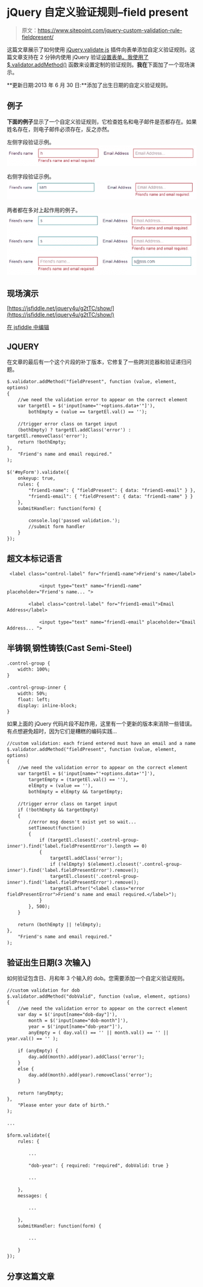 # jQuery 自定义验证规则–field present

> 原文：<https://www.sitepoint.com/jquery-custom-validation-rule-fieldpresent/>

这篇文章展示了如何使用 [jQuery.validate.js](http://bassistance.de/jquery-plugins/jquery-plugin-validation/) 插件向表单添加自定义验证规则。这篇文章支持在 2 分钟内使用 jQuery 验证[设置表单。我使用了](http://www.jquery4u.com/forms/basic-jquery-form-validation-tutorial/) [$.validator.addMethod()](http://docs.jquery.com/Plugins/Validation/Validator/addMethod#namemethodmessage) 函数来设置定制的验证规则。**我在**下面加了一个现场演示。

**更新日期:2013 年 6 月 30 日:**添加了出生日期的自定义验证规则。

## 例子

**下面的例子**显示了一个自定义验证规则，它检查姓名和电子邮件是否都存在。如果姓名存在，则电子邮件必须存在，反之亦然。

左侧字段验证示例。
![b5f8ddf05cc9e0d77165aab60fe3adec[1]](img/b1d8843ef20223ff6f151b29d3e0a5b1.png)

右侧字段验证示例。
![4f5d3b79c2a2c8284b4b23b785e4f893](img/972720c2a0be6e5321400f99bf960047.png)

两者都在多对上起作用的例子。
![fb3c37c4856ac43787f233f40d40a973](img/d583f5c0b4166f0ae840f91afbb5a3bf.png)

## 现场演示

[https://jsfiddle.net/jquery4u/g2tTC/show/](https://jsfiddle.net/jquery4u/g2tTC/show/)

[在 jsfiddle 中编辑](https://jsfiddle.net/jquery4u/g2tTC/)

## JQUERY

在文章的最后有一个这个片段的补丁版本，它修复了一些跨浏览器和验证递归问题。

```
$.validator.addMethod("fieldPresent", function (value, element, options)
{
    //we need the validation error to appear on the correct element
    var targetEl = $('input[name="'+options.data+'"]'),
        bothEmpty = (value == targetEl.val() == '');

    //trigger error class on target input
    (bothEmpty) ? targetEl.addClass('error') : targetEl.removeClass('error');
    return !bothEmpty;
},
    "Friend's name and email required."
);

$('#myForm').validate({
    onkeyup: true,
    rules: {
        "friend1-name": { "fieldPresent": { data: "friend1-email" } },
        "friend1-email": { "fieldPresent": { data: "friend1-name" } }             
    },
    submitHandler: function(form) {

        console.log('passed validation.');
        //submit form handler
    }
});
```

## 超文本标记语言

```
 <label class="control-label" for="friend1-name">Friend's name</label>

            <input type="text" name="friend1-name" placeholder="Friend's name... ">

        <label class="control-label" for="friend1-email">Email Address</label>

            <input type="text" name="friend1-email" placeholder="Email Address... "> 
```

## 半铸钢ˌ钢性铸铁(Cast Semi-Steel)

```
.control-group {
    width: 100%;
}

.control-group-inner {
    width: 50%;
    float: left;
    display: inline-block;
}
```

如果上面的 jQuery 代码片段不起作用，这里有一个更新的版本来消除一些错误。有点想避免超时，因为它们是糟糕的编码实践…

```
//custom validation: each friend entered must have an email and a name
$.validator.addMethod("fieldPresent", function (value, element, options)
{
    //we need the validation error to appear on the correct element
    var targetEl = $('input[name="'+options.data+'"]'),
        targetEmpty = (targetEl.val() == ''),
        elEmpty = (value == ''),
        bothEmpty = elEmpty && targetEmpty;

    //trigger error class on target input
    if (!bothEmpty && targetEmpty)
    {
        //error msg doesn't exist yet so wait...
        setTimeout(function()
        {
            if (targetEl.closest('.control-group-inner').find('label.fieldPresentError').length == 0)
            {
                targetEl.addClass('error');
                if (!elEmpty) $(element).closest('.control-group-inner').find('label.fieldPresentError').remove();
                targetEl.closest('.control-group-inner').find('label.fieldPresentError').remove();
                targetEl.after("<label class="error fieldPresentError">Friend's name and email required.</label>");
            }
        }, 500);
    }

    return (bothEmpty || !elEmpty);
},
    "Friend's name and email required."
);
```

## 验证出生日期(3 次输入)

如何验证包含日、月和年 3 个输入的 dob。您需要添加一个自定义验证规则。

```
//custom validation for dob
$.validator.addMethod("dobValid", function (value, element, options)
{
    //we need the validation error to appear on the correct element
    var day = $('input[name="dob-day"]'),
        month = $('input[name="dob-month"]'),
        year = $('input[name="dob-year"]'),
        anyEmpty = ( day.val() == '' || month.val() == '' || year.val() == '' );

    if (anyEmpty) {
        day.add(month).add(year).addClass('error');
    }
    else {
        day.add(month).add(year).removeClass('error');
    }

    return !anyEmpty;
},
    "Please enter your date of birth."
);

...

$form.validate({
    rules: {

        ...

        "dob-year": { required: "required", dobValid: true }

        ...

    },
    messages: {

        ...

    },
    submitHandler: function(form) {

        ...

    }
});
```

## 分享这篇文章